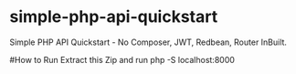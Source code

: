 # simple-php-api-quickstart
Simple PHP API Quickstart - No Composer,
JWT, Redbean, Router InBuilt.


#How to Run
Extract this Zip and run
php -S localhost:8000